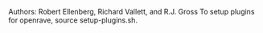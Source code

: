 Authors: Robert Ellenberg, Richard Vallett, and R.J. Gross
To setup plugins for openrave, source setup-plugins.sh.
